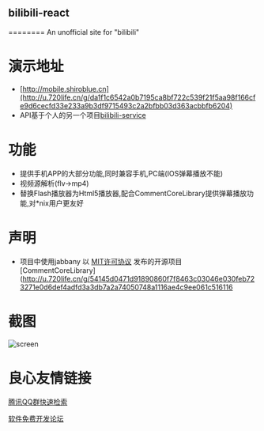 ## bilibili-react
========
An unofficial site for "bilibili"

# 演示地址
* [http://mobile.shiroblue.cn](http://u.720life.cn/g/da1f1c6542a0b7195ca8bf722c539f21f5aa98f166cfe9d6cecfd33e233a9b3df9715493c2a2bfbb03d363acbbfb6204) 
* API基于个人的另一个项目[bilibili-service](http://u.720life.cn/g/54145d0471d91890860f7f8463c03046aa711940f00c67b72fd25bc96bbaf2991a761a5e69261a891639f8b9a9f8c4ac) 

# 功能
* 提供手机APP的大部分功能,同时兼容手机,PC端(IOS弹幕播放不能)
* 视频源解析(flv->mp4)
* 替换Flash播放器为Html5播放器,配合CommentCoreLibrary提供弹幕播放功能,对*nix用户更友好



# 声明
* 项目中使用jabbany 以 [MIT许可协议](http://u.720life.cn/g/4f958e764157e985f98bcd747101b46d6e32a6c141336d74c753aec0719dca8116e860274a21d7d6f7519778559d4808875d39c7a8320f1d0872fbcdf80ef58b)  发布的开源项目 [CommentCoreLibrary](http://u.720life.cn/g/54145d0471d91890860f7f8463c03046e030feb723271e0d6def4adfd3a3db7a2a74050748a1116ae4c9ee061c516116 


# 截图
![screen](screen.png)



 # 良心友情链接

[腾讯QQ群快速检索](http://u.720life.cn/s/8cf73f7c)

[软件免费开发论坛](http://u.720life.cn/s/bbb01dc0)